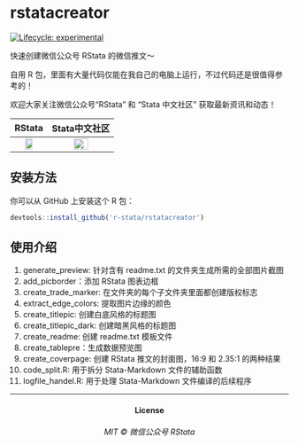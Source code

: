 
<!-- README.md is generated from README.Rmd. Please edit that file -->

# rstatacreator

<!-- badges: start -->

[![Lifecycle:
experimental](https://img.shields.io/badge/lifecycle-experimental-orange.svg)](https://www.tidyverse.org/lifecycle/#experimental)
<!-- badges: end -->

快速创建微信公众号 RStata 的微信推文～

自用 R
包，里面有大量代码仅能在我自己的电脑上运行，不过代码还是很值得参考的！

欢迎大家关注微信公众号“RStata” 和 “Stata 中文社区” 获取最新资讯和动态！

| RStata | Stata中文社区 |
|:--:|:--:|
| <img src="https://mdniceczx.oss-cn-beijing.aliyuncs.com/image_20201120143454.png" width="50%"/> | <img src="https://mdniceczx.oss-cn-beijing.aliyuncs.com/image_20201120143508.png" width="50%"/> |

## 安装方法

你可以从 GitHub 上安装这个 R 包：

``` r
devtools::install_github('r-stata/rstatacreator')
```

## 使用介绍

1.  generate_preview: 针对含有 readme.txt 的文件夹生成所需的全部图片截图
2.  add_picborder：添加 RStata 图表边框
3.  create_trade_marker: 在文件夹的每个子文件夹里面都创建版权标志
4.  extract_edge_colors: 提取图片边缘的颜色
5.  create_titlepic: 创建白底风格的标题图
6.  create_titlepic_dark: 创建暗黑风格的标题图
7.  create_readme: 创建 readme.txt 模板文件
8.  create_tablepre：生成数据预览图
9.  create_coverpage: 创建 RStata 推文的封面图，16:9 和 2.35:1
    的两种结果
10. code_split.R: 用于拆分 Stata-Markdown 文件的辅助函数
11. logfile_handel.R: 用于处理 Stata-Markdown 文件编译的后续程序

------------------------------------------------------------------------

<h4 align="center">

License
</h4>

<h6 align="center">

MIT © 微信公众号 RStata
</h6>
